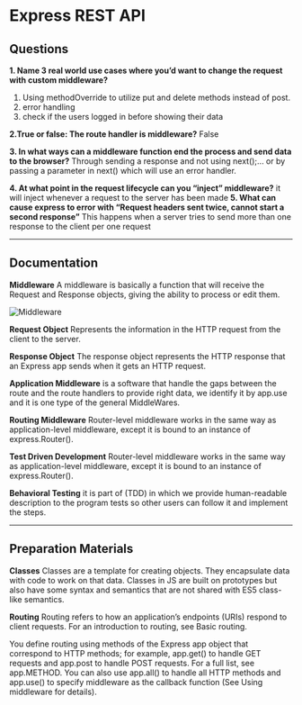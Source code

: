# Express REST API

## Questions

**1. Name 3 real world use cases where you’d want to change the request with custom middleware?**
1. Using methodOverride to utilize put and delete methods instead of post.
2. error handling
3. check if the users logged in before showing their data

**2.True or false: The route handler is middleware?**
False 

**3. In what ways can a middleware function end the process and send data to the browser?**
Through sending a response and not using next();... or by passing a parameter in next() which will use an error handler.

**4. At what point in the request lifecycle can you “inject” middleware?**
it will inject whenever a request to the server has been made
**5. What can cause express to error with “Request headers sent twice, cannot start a second response”**
This happens when a server tries to send more than one response to the client per one request

---
## Documentation


**Middleware**
A middleware is basically a function that will receive the Request and Response objects, giving the ability to process or edit them.

![Middleware](https://i.ytimg.com/vi/c4ScybD2690/hqdefault.jpg)


**Request Object**
Represents the information in the HTTP request from the client to the server.

**Response Object**
 The response object represents the HTTP response that an Express app sends when it gets an HTTP request.

 **Application Middleware**
 is a software that handle the gaps between the route and the route handlers to provide right data, we identify it by app.use and it is one type of the general MiddleWares.

**Routing Middleware**
Router-level middleware works in the same way as application-level middleware, except it is bound to an instance of express.Router().

**Test Driven Development**
 Router-level middleware works in the same way as application-level middleware, except it is bound to an instance of express.Router().
 
 **Behavioral Testing**
 it is part of (TDD) in which we provide human-readable description to the program tests so other users can follow it and implement the steps.
 
 ---

## Preparation Materials

**Classes**
Classes are a template for creating objects. They encapsulate data with code to work on that data. Classes in JS are built on prototypes but also have some syntax and semantics that are not shared with ES5 class-like semantics.

**Routing**
Routing refers to how an application’s endpoints (URIs) respond to client requests. For an introduction to routing, see Basic routing.

You define routing using methods of the Express app object that correspond to HTTP methods; for example, app.get() to handle GET requests and app.post to handle POST requests. For a full list, see app.METHOD. You can also use app.all() to handle all HTTP methods and app.use() to specify middleware as the callback function (See Using middleware for details).